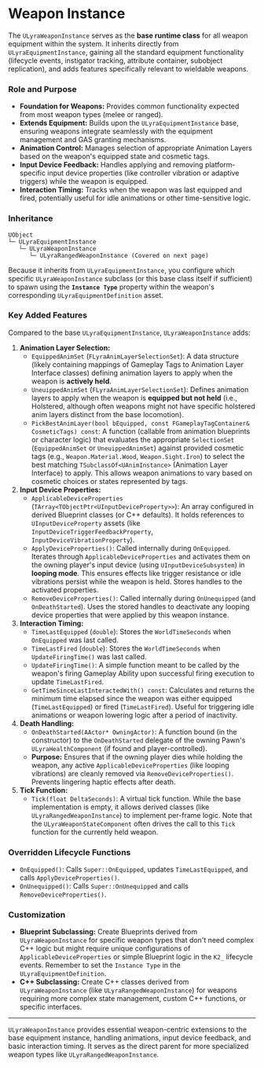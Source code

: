 # Weapon Instance

The `ULyraWeaponInstance` serves as the **base runtime class** for all weapon equipment within the system. It inherits directly from `ULyraEquipmentInstance`, gaining all the standard equipment functionality (lifecycle events, instigator tracking, attribute container, subobject replication), and adds features specifically relevant to wieldable weapons.

### Role and Purpose

* **Foundation for Weapons:** Provides common functionality expected from most weapon types (melee or ranged).
* **Extends Equipment:** Builds upon the `ULyraEquipmentInstance` base, ensuring weapons integrate seamlessly with the equipment management and GAS granting mechanisms.
* **Animation Control:** Manages selection of appropriate Animation Layers based on the weapon's equipped state and cosmetic tags.
* **Input Device Feedback:** Handles applying and removing platform-specific input device properties (like controller vibration or adaptive triggers) while the weapon is equipped.
* **Interaction Timing:** Tracks when the weapon was last equipped and fired, potentially useful for idle animations or other time-sensitive logic.

### Inheritance

```
UObject
└─ ULyraEquipmentInstance
   └─ ULyraWeaponInstance
      └─ ULyraRangedWeaponInstance (Covered on next page)
```

Because it inherits from `ULyraEquipmentInstance`, you configure which specific `ULyraWeaponInstance` subclass (or this base class itself if sufficient) to spawn using the **`Instance Type`** property within the weapon's corresponding `ULyraEquipmentDefinition` asset.

### Key Added Features

Compared to the base `ULyraEquipmentInstance`, `ULyraWeaponInstance` adds:

1. **Animation Layer Selection:**
   * `EquippedAnimSet` (`FLyraAnimLayerSelectionSet`): A data structure (likely containing mappings of Gameplay Tags to Animation Layer Interface classes) defining animation layers to apply when the weapon is **actively held**.
   * `UneuippedAnimSet` (`FLyraAnimLayerSelectionSet`): Defines animation layers to apply when the weapon is **equipped but not held** (i.e., Holstered, although often weapons might not have specific holstered anim layers distinct from the base locomotion).
   * `PickBestAnimLayer(bool bEquipped, const FGameplayTagContainer& CosmeticTags) const`: A function (callable from animation blueprints or character logic) that evaluates the appropriate `SelectionSet` (`EquippedAnimSet` or `UneuippedAnimSet`) against provided cosmetic tags (e.g., `Weapon.Material.Wood`, `Weapon.Sight.Iron`) to select the best matching `TSubclassOf<UAnimInstance>` (Animation Layer Interface) to apply. This allows weapon animations to vary based on cosmetic choices or states represented by tags.
2. **Input Device Properties:**
   * `ApplicableDeviceProperties` (`TArray<TObjectPtr<UInputDeviceProperty>>`): An array configured in derived Blueprint classes (or C++ defaults). It holds references to `UInputDeviceProperty` assets (like `InputDeviceTriggerFeedbackProperty`, `InputDeviceVibrationProperty`).
   * `ApplyDeviceProperties()`: Called internally during `OnEquipped`. Iterates through `ApplicableDeviceProperties` and activates them on the owning player's input device (using `UInputDeviceSubsystem`) in **looping mode**. This ensures effects like trigger resistance or idle vibrations persist while the weapon is held. Stores handles to the activated properties.
   * `RemoveDeviceProperties()`: Called internally during `OnUnequipped` (and `OnDeathStarted`). Uses the stored handles to deactivate any looping device properties that were applied by this weapon instance.
3. **Interaction Timing:**
   * `TimeLastEquipped` (`double`): Stores the `WorldTimeSeconds` when `OnEquipped` was last called.
   * `TimeLastFired` (`double`): Stores the `WorldTimeSeconds` when `UpdateFiringTime()` was last called.
   * `UpdateFiringTime()`: A simple function meant to be called by the weapon's firing Gameplay Ability upon successful firing execution to update `TimeLastFired`.
   * `GetTimeSinceLastInteractedWith() const`: Calculates and returns the minimum time elapsed since the weapon was either equipped (`TimeLastEquipped`) or fired (`TimeLastFired`). Useful for triggering idle animations or weapon lowering logic after a period of inactivity.
4. **Death Handling:**
   * `OnDeathStarted(AActor* OwningActor)`: A function bound (in the constructor) to the `OnDeathStarted` delegate of the owning Pawn's `ULyraHealthComponent` (if found and player-controlled).
   * **Purpose:** Ensures that if the owning player dies while holding the weapon, any active `ApplicableDeviceProperties` (like looping vibrations) are cleanly removed via `RemoveDeviceProperties()`. Prevents lingering haptic effects after death.
5. **Tick Function:**
   * `Tick(float DeltaSeconds)`: A virtual tick function. While the base implementation is empty, it allows derived classes (like `ULyraRangedWeaponInstance`) to implement per-frame logic. Note that the `ULyraWeaponStateComponent` often drives the call to this `Tick` function for the currently held weapon.

### Overridden Lifecycle Functions

* `OnEquipped()`: Calls `Super::OnEquipped`, updates `TimeLastEquipped`, and calls `ApplyDeviceProperties()`.
* `OnUnequipped()`: Calls `Super::OnUnequipped` and calls `RemoveDeviceProperties()`.

### Customization

* **Blueprint Subclassing:** Create Blueprints derived from `ULyraWeaponInstance` for specific weapon types that don't need complex C++ logic but might require unique configurations of `ApplicableDeviceProperties` or simple Blueprint logic in the `K2_` lifecycle events. Remember to set the `Instance Type` in the `ULyraEquipmentDefinition`.
* **C++ Subclassing:** Create C++ classes derived from `ULyraWeaponInstance` (like `ULyraRangedWeaponInstance`) for weapons requiring more complex state management, custom C++ functions, or specific interfaces.

***

`ULyraWeaponInstance` provides essential weapon-centric extensions to the base equipment instance, handling animations, input device feedback, and basic interaction timing. It serves as the direct parent for more specialized weapon types like `ULyraRangedWeaponInstance`.
